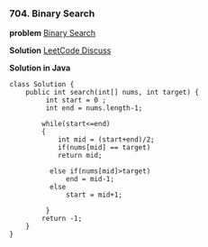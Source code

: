 ### 704. Binary Search

**problem** [Binary Search](https://leetcode.com/problems/binary-search/?envType=study-plan&id=algorithm-i)

**Solution** [LeetCode Discuss](https://leetcode.com/problems/binary-search/discuss/2686683/Easy-and-Understanding-solution-in-Java)

**Solution in Java**

```
class Solution {
    public int search(int[] nums, int target) {
         int start = 0 ;   
         int end = nums.length-1;
        
        while(start<=end)
        {
            int mid = (start+end)/2;
            if(nums[mid] == target)
            return mid;

          else if(nums[mid]>target)
              end = mid-1;
          else
              start = mid+1;

         }
        return -1;   
    }
}
```
